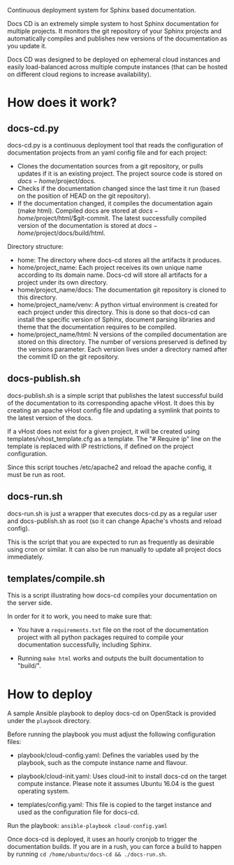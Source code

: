 Continuous deployment system for Sphinx based documentation.

Docs CD is an extremely simple system to host Sphinx documentation for multiple
projects. It monitors the git repository of your Sphinx projects and
automatically compiles and publishes new versions of the documentation as you
update it.

Docs CD was designed to be deployed on ephemeral cloud instances and easily
load-balanced across multiple compute instances (that can be hosted on different
cloud regions to increase availability).

How does it work?
=================

docs-cd.py
----------

docs-cd.py is a continuous deployment tool that reads the configuration of
documentation projects from an yaml config file and for each project:

  * Clones the documentation sources from a git repository, or pulls updates
    if it is an existing project. The project source code is stored on
    $docs-home/$project/docs.
  * Checks if the documentation changed since the last time it run (based on
    the position of HEAD on the git repository).
  * If the documentation changed, it compiles the documentation again (make
    html). Compiled docs are stored at $docs-home/$project/html/$git-commit.
    The latest successfully compiled version of the documentation is stored at
    $docs-home/$project/docs/build/html.

Directory structure:
  * home: The directory where docs-cd stores all the artifacts it produces.
  * home/project_name: Each project receives its own unique name according to
    its domain name. Docs-cd will store all artifacts for a project under its
    own directory.
  * home/project_name/docs: The documentation git repository is cloned to this
    directory.
  * home/project_name/venv: A python virtual environment is created for each
    project under this directory. This is done so that docs-cd can install the
    specific version of Sphinx, document parsing libraries and theme that the
    documentation requires to be compiled.
  * home/project_name/html: N versions of the compiled documentation are stored
    on this directory. The number of versions preserved is defined by the
    versions parameter. Each version lives under a directory named after the
    commit ID on the git repository.

docs-publish.sh
---------------

docs-publish.sh is a simple script that publishes the latest successful build of
the documentation to its corresponding apache vHost. It does this by creating an
apache vHost config file and updating a symlink that points to the latest
version of the docs.

If a vHost does not exist for a given project, it will be created using
templates/vhost_template.cfg as a template. The "# Require ip" line on the
template is replaced with IP restrictions, if defined on the project
configuration.

Since this script touches /etc/apache2 and reload the apache config, it must be
run as root.

docs-run.sh
-----------

docs-run.sh is just a wrapper that executes docs-cd.py as a regular user and
docs-publish.sh as root (so it can change Apache's vhosts and reload config).

This is the script that you are expected to run as frequently as desirable using
cron or similar. It can also be run manually to update all project docs
immediately.

templates/compile.sh
--------------------

This is a script illustrating how docs-cd compiles your documentation on the
server side.

In order for it to work, you need to make sure that:

* You have a `requirements.txt` file on the root of the documentation project
  with all python packages required to compile your documentation successfully,
  including Sphinx.

* Running `make html` works and outputs the built documentation to "build/".

How to deploy
=============

A sample Ansible playbook to deploy docs-cd on OpenStack is provided under the
`playbook` directory.

Before running the playbook you must adjust the following configuration files:

* playbook/cloud-config.yaml: Defines the variables used by the playbook, such
  as the compute instance name and flavour.

* playbook/cloud-init.yaml: Uses cloud-init to install docs-cd on the target
  compute instance. Please note it assumes Ubuntu 16.04 is the guest operating
  system.

* templates/config.yaml: This file is copied to the target instance and used as
  the configuration file for docs-cd.

Run the playbook: `ansible-playbook cloud-config.yaml`

Once docs-cd is deployed, it uses an hourly cronjob to trigger the documentation
builds. If you are in a rush, you can force a build to happen by running
`cd /home/ubuntu/docs-cd && ./docs-run.sh`.
